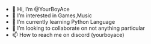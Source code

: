 - 👋 Hi, I’m @YourBoyAce
- 👀 I’m interested in Games,Music
- 🌱 I’m currently learning Python Language
- 💞️ I’m looking to collaborate on not anything particular
- 📫 How to reach me on discord (yourboyace)

<!---
YxourBxyAce/YxourBxyAce is a ✨ special ✨ repository because its `README.md` (this file) appears on your GitHub profile.
You can click the Preview link to take a look at your changes.
--->
